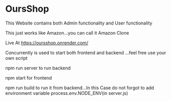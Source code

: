 # OursShop

This Website contains both Admin functionality and User functionality

This just works like Amazon...you can call it Amazon Clone

Live At https://oursshop.onrender.com/

Concurrently is used to start both frontend and backend ...feel free use your own script

npm run server to run backend

npm start for frontend

npm run build to run it from backend...In this Case do not forgot to add  environment variable process.env.NODE_ENV(in server.js)
